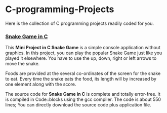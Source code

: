 # C-programming-Projects
Here is the collection of C programming projects readily coded for you.<br >
<h3><a href="https://adzetech.com/project/snake-game-using-c-programming-mini-project">Snake Game in C</a></h3>
<p>This <strong style="box-sizing: border-box; font-weight: 700;">Mini Project in C Snake Game</strong> is a simple console application without graphics. In this project, you can play the popular Snake Game just like you played it elsewhere. You have to use the up, down, right or left arrows to move the snake.</p>
<p>Foods are provided at the several co-ordinates of the screen for the snake to eat. Every time the snake eats the food, its length will by increased by one element along with the score.</p>
<p>The source code for<strong>&nbsp;Snake Game in C</strong> is complete and totally error-free. It is compiled in Code::blocks using the gcc compiler. The code is about 550 lines; You can directly download the source code plus application file.</p>
